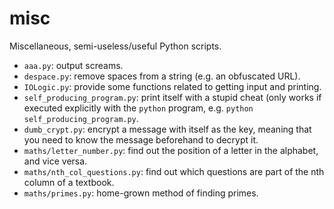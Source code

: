 # misc
Miscellaneous, semi-useless/useful Python scripts.

* `aaa.py`: output screams.
* `despace.py`: remove spaces from a string (e.g. an obfuscated URL).
* `IOLogic.py`: provide some functions related to getting input and printing.
* `self_producing_program.py`: print itself with a stupid cheat (only works if
  executed explicitly with the `python` program, e.g. `python
  self_producing_program.py`.
* `dumb_crypt.py`: encrypt a message with itself as the key, meaning that you
  need to know the message beforehand to decrypt it.
* `maths/letter_number.py`: find out the position of a letter in the alphabet,
  and vice versa.
* `maths/nth_col_questions.py`: find out which questions are part of the nth
column of a textbook.
* `maths/primes.py`: home-grown method of finding primes.
